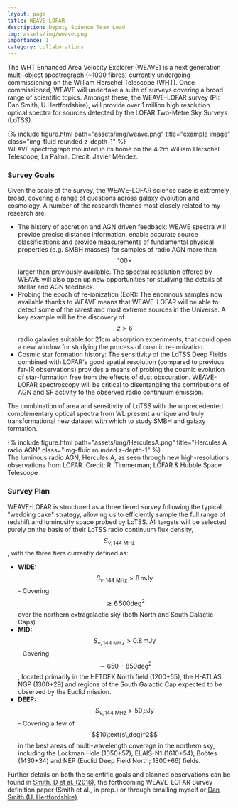```yaml
---
layout: page
title: WEAVE-LOFAR
description: Deputy Science Team Lead
img: assets/img/weave.png
importance: 1
category: collaborations
---
```


The WHT Enhanced Area Velocity Explorer (WEAVE) is a next generation multi-object spectrograph (~1000 fibres) currently undergoing commissioning on the William Herschel Telescope (WHT).
Once commissioned, WEAVE will undertake a suite of surveys covering a broad range of scientific topics.
Amongst these, the WEAVE-LOFAR survey (PI: Dan Smith, U.Hertfordshire), will provide over 1 million high resolution optical spectra for sources detected by the LOFAR Two-Metre Sky Surveys (LoTSS).

<div class="row">
    <div class="col-sm mt-3 mt-md-0">
        {% include figure.html path="assets/img/weave.png" title="example image" class="img-fluid rounded z-depth-1" %}
    </div>
</div>
<div class="caption">
    WEAVE spectrograph mounted in its home on the 4.2m William Herschel Telescope, La Palma. Credit: Javier Méndez.
</div>

### Survey Goals
Given the scale of the survey, the WEAVE-LOFAR science case is extremely broad, covering a range of questions across galaxy evolution and cosmology.
A number of the research themes most closely related to my research are:
- The history of accretion and AGN driven feedback: WEAVE spectra will provide precise distance information, enable accurate source classifications and provide measurements of fundamental physical properties (e.g. SMBH masses) for samples of radio AGN more than $$100\times$$ larger than previously available. The spectral resolution offered by WEAVE will also open up new opportunities for studying the details of stellar and AGN feedback.
- Probing the epoch of re-ionization (EoR): The enormous samples now available thanks to WEAVE means that WEAVE-LOFAR will be able to detect some of the rarest and most extreme sources in the Universe. A key example will be the discovery of $$z > 6$$ radio galaxies suitable for 21cm absorption experiments, that could open a new window for studying the process of cosmic re-ionization.
- Cosmic star formation history: The sensitivity of the LoTSS Deep Fields combined with LOFAR's good spatial resolution (compared to previous far-IR observations) provides a means of probing the cosmic evolution of star-formation free from the effects of dust obscuration. WEAVE-LOFAR spectroscopy will be critical to disentangling the contributions of AGN and SF activity to the observed radio continuum emission.

The combination of area and sensitivity of LoTSS with the unprecedented complementary optical spectra from WL present a unique and truly transformational new dataset with which to study SMBH and galaxy formation. 

<div class="row">
    <div class="col-sm mt-3 mt-md-0">
        {% include figure.html path="assets/img/HerculesA.png" title="Hercules A radio AGN" class="img-fluid rounded z-depth-1" %}
    </div>
</div>
<div class="caption">
    The luminous radio AGN, Hercules A, as seen through new high-resolutions observations from LOFAR. Credit: R. Timmerman; LOFAR & Hubble Space Telescope
</div>

### Survey Plan
WEAVE-LOFAR is structured as a three tiered survey following the typical "wedding cake" strategy, allowing us to efficiently sample the full range of redshift and luminosity space probed by LoTSS. 
All targets will be selected purely on the basis of their LoTSS radio continuum flux density, $$S_{\nu, \text{144 MHz}}$$, with the three tiers currently defined as:
- __WIDE:__ $$S_{\nu, \text{144 MHz}} > 8\,\text{mJy}$$ - Covering $$\gtrsim 6\,500 \text{deg}^2$$ over the northern extragalactic sky (both North and South Galactic Caps). 
- __MID:__ $$S_{\nu, \text{144 MHz}} > 0.8\,\text{mJy}$$ - Covering $$\sim 650-850 \text{deg}^2$$, located primarily in the HETDEX North field (1200+55), the H-ATLAS NGP (1300+29) and regions of the South Galactic Cap expected to be observed by the Euclid mission.
- __DEEP:__ $$S_{\nu, \text{144 MHz}} > 50\,\mu\text{Jy}$$ - Covering a few of $$10\text{s\,deg}^2$$ in the best areas of multi-wavelength coverage in the northern sky, including the Lockman Hole (1050+57), ELAIS-N1 (1610+54), Boötes (1430+34) and NEP (Euclid Deep Field North; 1800+66) fields.

Further details on both the scientific goals and planned observations can be found in [Smith, D et al. (2016)](https://arxiv.org/abs/1611.02706), the forthcoming WEAVE-LOFAR Survey definition paper (Smith et al., in prep.) or through emailing myself or [Dan Smith (U. Hertfordshire)](https://researchprofiles.herts.ac.uk/portal/en/persons/daniel-smith(d3a358f6-aa8e-4001-81fe-96324f942b66).html).